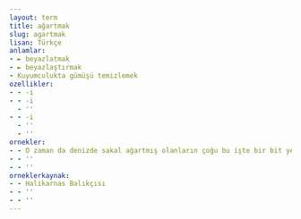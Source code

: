 ```yaml
---
layout: term
title: ağartmak
slug: agartmak
lisan: Türkçe
anlamlar:
- ► beyazlatmak
- ► beyazlaştırmak
- Kuyumculukta gümüşü temizlemek
ozellikler:
- - -i
- - -i
  - ''
- - -i
  - ''
  - ''
ornekler:
- - O zaman da denizde sakal ağartmış olanların çoğu bu işte bir bit yeniği var diye işkillenmişler.
- - ''
- - ''
orneklerkaynak:
- - Halikarnas Balıkçısı
- - ''
- - ''
---
```

